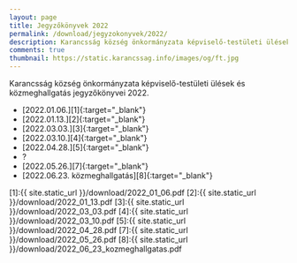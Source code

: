 ```yaml
---
layout: page
title: Jegyzőkönyvek 2022
permalink: /download/jegyzokonyvek/2022/
description: Karancsság község önkormányzata képviselő-testületi ülések és közmeghallgatás jegyzőkönyvei 2022.
comments: true
thumbnail: https://static.karancssag.info/images/og/ft.jpg
---
```


Karancsság község önkormányzata képviselő-testületi ülések és közmeghallgatás jegyzőkönyvei 2022.

+ [2022.01.06.][1]{:target="_blank"}
+ [2022.01.13.][2]{:target="_blank"}
+ [2022.03.03.][3]{:target="_blank"}
+ [2022.03.10.][4]{:target="_blank"}
+ [2022.04.28.][5]{:target="_blank"}
+ ?
+ [2022.05.26.][7]{:target="_blank"}
+ [2022.06.23. közmeghallgatás][8]{:target="_blank"}



[1]:{{ site.static_url }}/download/2022_01_06.pdf
[2]:{{ site.static_url }}/download/2022_01_13.pdf
[3]:{{ site.static_url }}/download/2022_03_03.pdf
[4]:{{ site.static_url }}/download/2022_03_10.pdf
[5]:{{ site.static_url }}/download/2022_04_28.pdf
[7]:{{ site.static_url }}/download/2022_05_26.pdf
[8]:{{ site.static_url }}/download/2022_06_23_kozmeghallgatas.pdf
